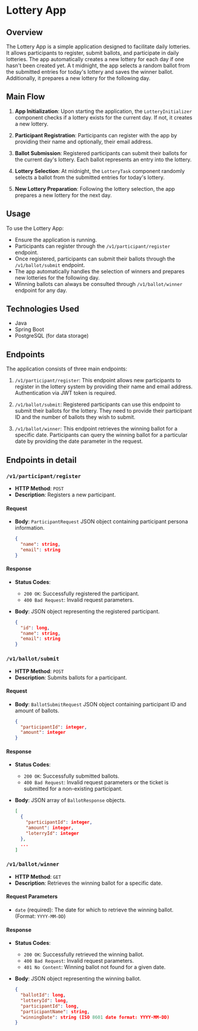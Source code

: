# Lottery App

## Overview

The Lottery App is a simple application designed to facilitate daily lotteries. It allows participants to register, 
submit ballots, and participate in daily lotteries.
The app automatically creates a new lottery for each day if one hasn't been created yet. A
t midnight, the app selects a random ballot from the submitted entries for today's lottery and saves the winner ballot.
Additionally, it prepares a new lottery for the following day.

## Main Flow

1. **App Initialization**: Upon starting the application, the `LotteryInitializer` component checks if a lottery exists for the current day. If not, it creates a new lottery.

2. **Participant Registration**: Participants can register with the app by providing their name and optionally, their email address.

3. **Ballot Submission**: Registered participants can submit their ballots for the current day's lottery. Each ballot represents an entry into the lottery.

4. **Lottery Selection**: At midnight, the `LotteryTask` component randomly selects a ballot from the submitted entries for today's lottery.

5. **New Lottery Preparation**: Following the lottery selection, the app prepares a new lottery for the next day.

## Usage

To use the Lottery App:
- Ensure the application is running.
- Participants can register through the `/v1/participant/register` endpoint.
- Once registered, participants can submit their ballots through the `/v1/ballot/submit` endpoint.
- The app automatically handles the selection of winners and prepares new lotteries for the following day.
- Winning ballots can always be consulted through `/v1/ballot/winner` endpoint for any day.

## Technologies Used

- Java
- Spring Boot
- PostgreSQL (for data storage)



## Endpoints

The application consists of three main endpoints:

1. `/v1/participant/register`: This endpoint allows new participants to register in the lottery system by providing their name and email address. Authentication via JWT token is required.

2. `/v1/ballot/submit`: Registered participants can use this endpoint to submit their ballots for the lottery. They need to provide their participant ID and the number of ballots they wish to submit.

3. `/v1/ballot/winner`: This endpoint retrieves the winning ballot for a specific date. Participants can query the winning ballot for a particular date by providing the date parameter in the request.


## Endpoints in detail

###  `/v1/participant/register`
- **HTTP Method**: `POST`
- **Description**: Registers a new participant.

#### Request
- **Body**: `ParticipantRequest` JSON object containing participant persona information.
  ```json
  {
    "name": string,
    "email": string
  }

#### Response
- **Status Codes**:
  - `200 OK`: Successfully registered the participant.
  - `400 Bad Request`: Invalid request parameters.

- **Body**: JSON object representing the registered participant.
  ```json
  {
    "id": long,
    "name": string,
    "email": string
  }


### `/v1/ballot/submit`
- **HTTP Method**: `POST`
- **Description**: Submits ballots for a participant.

#### Request
- **Body**: `BallotSubmitRequest` JSON object containing participant ID and amount of ballots.
  ```json
  {
    "participantId": integer,
    "amount": integer
  }

####  Response
- **Status Codes**:
    - `200 OK`: Successfully submitted ballots.
    - `400 Bad Request`: Invalid request parameters or the ticket is submitted for a non-existing participant.

- **Body**: JSON array of `BallotResponse` objects.
  ```json
  [
    {
      "participantId": integer,
      "amount": integer,
      "loterryId": integer
    },
    ...
  ]

### `/v1/ballot/winner`
- **HTTP Method**: `GET`
- **Description**: Retrieves the winning ballot for a specific date.

#### Request Parameters
- `date` (required): The date for which to retrieve the winning ballot. (Format: `YYYY-MM-DD`)

#### Response
- **Status Codes**:
  - `200 OK`: Successfully retrieved the winning ballot.
  - `400 Bad Request`: Invalid request parameters.
  - `401 No Content`: Winning ballot not found for a given date.


- **Body**: JSON object representing the winning ballot.
  ```json
  {
    "ballotId": long,
    "lotteryId": long,
    "participantId": long,
    "participantName": string,
    "winningDate": string (ISO 8601 date format: YYYY-MM-DD)
  }
